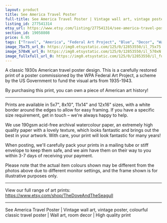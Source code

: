 ```yaml
---
layout: product
title: See America Travel Poster 
full-title: See America Travel Poster | Vintage wall art, vintage poster, colourful classic travel poster | Wall art, room decor | High quality print
listing_id: 277541314
etsy_url: https://www.etsy.com/listing/277541314/see-america-travel-poster-vintage-wall?utm_source=thedoveandtheseagull&utm_medium=api&utm_campaign=api
section_id: 19058808
price: 6.95
tags: ["Travel", "America", "Federal Art Project", "Blue", "Decor", "Wall art", "United States", "1930s", "Retro", "Vintage poster", "Vintage print", "High quality print", "See America"]
image_75x75_url_0: https://img0.etsystatic.com/125/0/12853550/il_75x75.966190048_qxsr.jpg
image_570xN_url_0: https://img0.etsystatic.com/125/0/12853550/il_570xN.966190048_qxsr.jpg
image_fullxfull_url_0: https://img0.etsystatic.com/125/0/12853550/il_fullxfull.966190048_qxsr.jpg
---
```

A classic 1930s American travel poster design. This is a carefully restored print of a poster commissioned by the WPA Federal Art Project, a scheme by the US Government to fund the visual arts from 1935-1943.

By purchasing this print, you can own a piece of American art history!

---

Prints are available in 5x7&quot;, 8x10&quot;, 11x14&quot; and 12x16&quot; sizes, with a white border around the edges to allow for easy framing. If you have a specific size requirement, get in touch – we&#39;re always happy to help.

We use 190gsm acid-free archival watercolour paper, an extremely high quality paper with a lovely texture, which looks fantastic and brings out the best in your artwork. With care, your print will look fantastic for many years!

When posting, we&#39;ll carefully pack your prints in a mailing tube or stiff envelope to keep them safe, and we aim have them on their way to you within 3-7 days of receiving your payment.

Please note that the actual item colours shown may be different from the photos above due to different monitor settings, and the frame shown is for illustrative purposes only.

---

View our full range of art prints:
https://www.etsy.com/shop/TheDoveAndTheSeagull

---

See America Travel Poster | Vintage wall art, vintage poster, colourful classic travel poster | Wall art, room decor | High quality print
